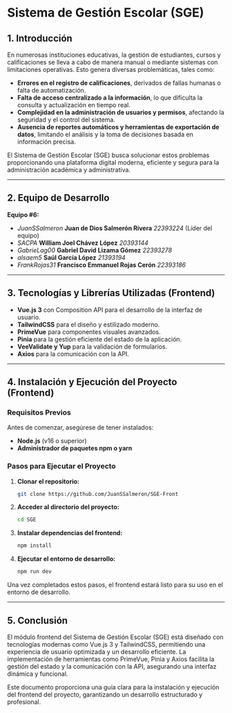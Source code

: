 # Sistema de Gestión Escolar (SGE)

## 1. Introducción

En numerosas instituciones educativas, la gestión de estudiantes, cursos y calificaciones se lleva a cabo de manera manual o mediante sistemas con limitaciones operativas. Esto genera diversas problemáticas, tales como:

- **Errores en el registro de calificaciones**, derivados de fallas humanas o falta de automatización.
- **Falta de acceso centralizado a la información**, lo que dificulta la consulta y actualización en tiempo real.
- **Complejidad en la administración de usuarios y permisos**, afectando la seguridad y el control del sistema.
- **Ausencia de reportes automáticos y herramientas de exportación de datos**, limitando el análisis y la toma de decisiones basada en información precisa.

El Sistema de Gestión Escolar (SGE) busca solucionar estos problemas proporcionando una plataforma digital moderna, eficiente y segura para la administración académica y administrativa.

---

## 2. Equipo de Desarrollo

**Equipo #6:**
- *JuanSSalmeron* **Juan de Dios Salmerón Rivera** *22393224* (Líder del equipo)
- *SACPA* **William Joel Chávez López** *20393144*
- *GabrieLag00* **Gabriel David Lizama Gómez** *22393278*
- *alsaem5* **Saúl García López** *21393194*
- *FrankRojas31* **Francisco Emmanuel Rojas Cerón** *22393186*

---

## 3. Tecnologías y Librerías Utilizadas (Frontend)

- **Vue.js 3** con Composition API para el desarrollo de la interfaz de usuario.
- **TailwindCSS** para el diseño y estilizado moderno.
- **PrimeVue** para componentes visuales avanzados.
- **Pinia** para la gestión eficiente del estado de la aplicación.
- **VeeValidate y Yup** para la validación de formularios.
- **Axios** para la comunicación con la API.

---

## 4. Instalación y Ejecución del Proyecto (Frontend)

### **Requisitos Previos**

Antes de comenzar, asegúrese de tener instalados:

- **Node.js** (v16 o superior)
- **Administrador de paquetes npm o yarn**

### **Pasos para Ejecutar el Proyecto**

1. **Clonar el repositorio:**
   ```bash
   git clone https://github.com/JuanSSalmeron/SGE-Front
   ```

2. **Acceder al directorio del proyecto:**
   ```bash
   cd SGE
   ```

3. **Instalar dependencias del frontend:**
   ```bash
   npm install
   ```

4. **Ejecutar el entorno de desarrollo:**
   ```bash
   npm run dev
   ```

Una vez completados estos pasos, el frontend estará listo para su uso en el entorno de desarrollo.

---

## 5. Conclusión

El módulo frontend del Sistema de Gestión Escolar (SGE) está diseñado con tecnologías modernas como Vue.js 3 y TailwindCSS, permitiendo una experiencia de usuario optimizada y un desarrollo eficiente. La implementación de herramientas como PrimeVue, Pinia y Axios facilita la gestión del estado y la comunicación con la API, asegurando una interfaz dinámica y funcional.

Este documento proporciona una guía clara para la instalación y ejecución del frontend del proyecto, garantizando un desarrollo estructurado y profesional.